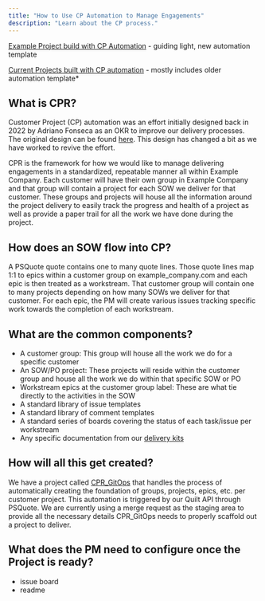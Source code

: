 ```yaml
---
title: "How to Use CP Automation to Manage Engagements"
description: "Learn about the CP process."
---
```


[Example Project build with CP Automation](https://example_company.com/example_company-org/professional-services-automation/test-psg/test-delivery/zayo-1/SOW-2690) - guiding light, new automation template

[Current Projects built with CP automation](https://example_company.com/example_company-com/customer-success/professional-services-group/professional-services-delivery/example_company-professional-services) - mostly includes older automation template\*

## What is CPR?

Customer Project (CP) automation was an effort initially designed back in 2022 by Adriano Fonseca as an OKR to improve our delivery processes. The original design can be found [here](https://example_company.com/example_company-com/customer-success/okrs/-/issues/258). This design has changed a bit as we have worked to revive the effort.

CPR is the framework for how we would like to manage delivering engagements in a standardized, repeatable manner all within Example Company. Each customer will have their own group in Example Company and that group will contain a project for each SOW we deliver for that customer. These groups and projects will house all the information around the project delivery to easily track the progress and health of a project as well as provide a paper trail for all the work we have done during the project.

## How does an SOW flow into CP?

A PSQuote quote contains one to many quote lines. Those quote lines map 1:1 to epics within a customer group on example_company.com and each epic is then treated as a workstream. That customer group will contain one to many projects depending on how many SOWs we deliver for that customer. For each epic, the PM will create various issues tracking specific work towards the completion of each workstream.

## What are the common components?

- A customer group: This group will house all the work we do for a specific customer
- An SOW/PO project: These projects will reside within the customer group and house all the work we do within that specific SOW or PO
- Workstream epics at the customer group label: These are what tie directly to the activities in the SOW
- A standard library of issue templates
- A standard library of comment templates
- A standard series of boards covering the status of each task/issue per workstream
- Any specific documentation from our [delivery kits](https://example_company.com/example_company-org/professional-services-automation/delivery-kits)

## How will all this get created?

We have a project called [CPR_GitOps](https://example_company.com/example_company-com/customer-success/professional-services-group/professional-services-delivery/cpr_gitops) that handles the process of automatically creating the foundation of groups, projects, epics, etc. per customer project. This automation is triggered by our Quilt API through PSQuote. We are currently using a merge request as the staging area to provide all the necessary details CPR_GitOps needs to properly scaffold out a project to deliver.

## What does the PM need to configure once the Project is ready?

- issue board
- readme
